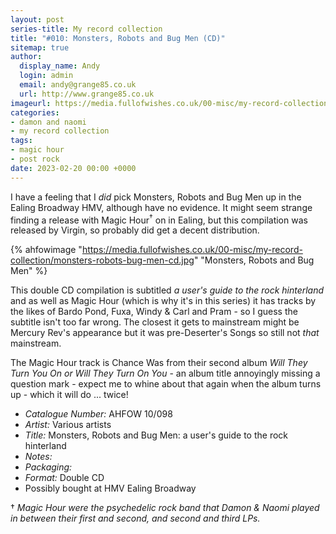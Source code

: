 ```yaml
---
layout: post
series-title: My record collection
title: "#010: Monsters, Robots and Bug Men (CD)"
sitemap: true
author:
  display_name: Andy
  login: admin
  email: andy@grange85.co.uk
  url: http://www.grange85.co.uk
imageurl: https://media.fullofwishes.co.uk/00-misc/my-record-collection/monsters-robots-bug-men-cd.jpg
categories:
- damon and naomi
- my record collection
tags:
- magic hour
- post rock
date: 2023-02-20 00:00 +0000
---
```

I have a feeling that I _did_ pick Monsters, Robots and Bug Men up in the Ealing Broadway HMV, although have no evidence. It might seem strange finding a release with Magic Hour<sup>&dagger;</sup> on in Ealing, but this compilation was released by Virgin, so probably did get a decent distribution.

{% ahfowimage "https://media.fullofwishes.co.uk/00-misc/my-record-collection/monsters-robots-bug-men-cd.jpg" "Monsters, Robots and Bug Men" %}

This double CD compilation is subtitled _a user's guide to the rock hinterland_ and as well as Magic Hour (which is why it's in this series) it has tracks by the likes of Bardo Pond, Fuxa, Windy & Carl and Pram - so I guess the subtitle isn't too far wrong. The closest it gets to mainstream might be Mercury Rev's appearance but it was pre-Deserter's Songs so still not _that_ mainstream.

The Magic Hour track is Chance Was from their second album _Will They Turn You On or Will They Turn On You_ - an album title annoyingly missing a question mark - expect me to whine about that again when the album turns up - which it will do ... twice!

 - *Catalogue Number:* AHFOW 10/098
 - *Artist:* Various artists
 - *Title:* Monsters, Robots and Bug Men: a user's guide to the rock hinterland
 - *Notes:* 
 - *Packaging:* 
 - *Format:* Double CD
 - Possibly bought at HMV Ealing Broadway

&dagger; _Magic Hour were the psychedelic rock band that Damon & Naomi played in between their first and second, and second and third LPs._
